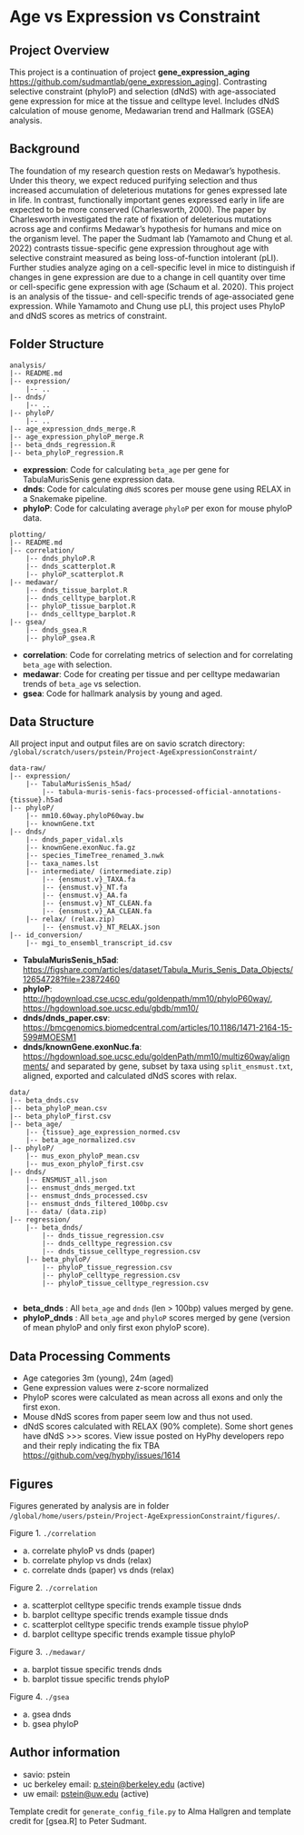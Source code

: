 # Age vs Expression vs Constraint 
## Project Overview

This project is a continuation of project **gene_expression_aging** https://github.com/sudmantlab/gene_expression_aging]. 
Contrasting selective constraint (phyloP) and selection (dNdS) with age-associated gene expression for mice at the tissue and celltype level. 
Includes dNdS calculation of mouse genome, Medawarian trend and Hallmark (GSEA) analysis.

## Background
The foundation of my research question rests on Medawar’s hypothesis. Under this theory, we expect reduced purifying selection and thus increased accumulation of deleterious mutations for genes expressed late in life. In contrast, functionally important genes expressed early in life are expected to be more conserved (Charlesworth, 2000). The paper by Charlesworth investigated the rate of fixation of deleterious mutations across age and confirms Medawar’s hypothesis for humans and mice on the organism level. The paper the Sudmant lab (Yamamoto and Chung et al. 2022) contrasts tissue-specific gene expression throughout age with selective constraint measured as being loss-of-function intolerant (pLI). Further studies analyze aging on a cell-specific level in mice to distinguish if changes in gene expression are due to a change in cell quantity over time or cell-specific gene expression with age (Schaum et al. 2020). This project is an analysis of the tissue- and cell-specific trends of age-associated gene expression. While Yamamoto and Chung use pLI, this project uses PhyloP and dNdS scores as metrics of constraint. 


## Folder Structure

```
analysis/
|-- README.md
|-- expression/
	|-- ..
|-- dnds/
	|-- ..
|-- phyloP/
	|-- ..
|-- age_expression_dnds_merge.R
|-- age_expression_phyloP_merge.R
|-- beta_dnds_regression.R
|-- beta_phyloP_regression.R
```
- **expression**: Code for calculating `beta_age` per gene for TabulaMurisSenis gene expression data.
- **dnds**: Code for calculating `dNdS` scores per mouse gene using RELAX in a Snakemake pipeline.
- **phyloP**: Code for calculating average `phyloP` per exon for mouse phyloP data.

```
plotting/
|-- README.md
|-- correlation/
	|-- dnds_phyloP.R
	|-- dnds_scatterplot.R
	|-- phyloP_scatterplot.R
|-- medawar/
	|-- dnds_tissue_barplot.R
	|-- dnds_celltype_barplot.R
	|-- phyloP_tissue_barplot.R
	|-- dnds_celltype_barplot.R
|-- gsea/
	|-- dnds_gsea.R
	|-- phyloP_gsea.R

```
- **correlation**: Code for correlating metrics of selection and for correlating `beta_age` with selection.
- **medawar**: Code for creating per tissue and per celltype medawarian trends of `beta_age` vs selection.
- **gsea**: Code for hallmark analysis by young and aged.


## Data Structure

All project input and output files are on savio scratch directory: `/global/scratch/users/pstein/Project-AgeExpressionConstraint/`


```
data-raw/
|-- expression/
	|-- TabulaMurisSenis_h5ad/
		|-- tabula-muris-senis-facs-processed-official-annotations-{tissue}.h5ad
|-- phyloP/
	|-- mm10.60way.phyloP60way.bw
	|-- knownGene.txt
|-- dnds/
	|-- dnds_paper_vidal.xls
	|-- knownGene.exonNuc.fa.gz
	|-- species_TimeTree_renamed_3.nwk
	|-- taxa_names.lst
	|-- intermediate/ (intermediate.zip)
		|-- {ensmust.v}_TAXA.fa
		|-- {ensmust.v}_NT.fa
		|-- {ensmust.v}_AA.fa
		|-- {ensmust.v}_NT_CLEAN.fa
		|-- {ensmust.v}_AA_CLEAN.fa
	|-- relax/ (relax.zip)
		|-- {ensmust.v}_NT_RELAX.json
|-- id_conversion/
	|-- mgi_to_ensembl_transcript_id.csv
```
- **TabulaMurisSenis_h5ad**: https://figshare.com/articles/dataset/Tabula_Muris_Senis_Data_Objects/12654728?file=23872460
- **phyloP**: http://hgdownload.cse.ucsc.edu/goldenpath/mm10/phyloP60way/, https://hgdownload.soe.ucsc.edu/gbdb/mm10/
- **dnds/dnds_paper.csv**: https://bmcgenomics.biomedcentral.com/articles/10.1186/1471-2164-15-599#MOESM1
- **dnds/knownGene.exonNuc.fa**: https://hgdownload.soe.ucsc.edu/goldenPath/mm10/multiz60way/alignments/ and separated by gene, subset by taxa using `split_ensmust.txt`, aligned, exported and calculated dNdS scores with relax.


```
data/
|-- beta_dnds.csv
|-- beta_phyloP_mean.csv
|-- beta_phyloP_first.csv
|-- beta_age/
	|-- {tissue}_age_expression_normed.csv
	|-- beta_age_normalized.csv
|-- phyloP/
	|-- mus_exon_phyloP_mean.csv
  	|-- mus_exon_phyloP_first.csv
|-- dnds/
	|-- ENSMUST_all.json
	|-- ensmust_dnds_merged.txt
	|-- ensmust_dnds_processed.csv
	|-- ensmust_dnds_filtered_100bp.csv
	|-- data/ (data.zip)
|-- regression/
	|-- beta_dnds/
		|-- dnds_tissue_regression.csv
		|-- dnds_celltype_regression.csv
		|-- dnds_tissue_celltype_regression.csv
	|-- beta_phyloP/
		|-- phyloP_tissue_regression.csv
		|-- phyloP_celltype_regression.csv
		|-- phyloP_tissue_celltype_regression.csv
	
```
- **beta_dnds** : All `beta_age` and `dnds` (len > 100bp) values merged by gene. 
- **phyloP_dnds** : All `beta_age` and `phyloP` scores merged by gene (version of mean phyloP and only first exon phyloP score). 

## Data Processing Comments
- Age categories 3m (young), 24m (aged)
- Gene expression values were z-score normalized
- PhyloP scores were calculated as mean across all exons and only the first exon. 
- Mouse dNdS scores from paper seem low and thus not used.
- dNdS scores calculated with RELAX (90% complete). Some short genes have dNdS >>> scores. View issue posted on HyPhy developers repo and their reply indicating the fix TBA https://github.com/veg/hyphy/issues/1614

## Figures 
Figures generated by analysis are in folder `/global/home/users/pstein/Project-AgeExpressionConstraint/figures/`.

Figure 1. `./correlation`
- a. correlate phyloP vs dnds (paper)
- b. correlate phylop vs dnds (relax)
- c. correlate dnds (paper) vs dnds (relax)

Figure 2. `./correlation`
- a. scatterplot celltype specific trends example tissue dnds
- b. barplot celltype specific trends example tissue dnds
- c. scatterplot celltype specific trends example tissue phyloP
- d. barplot celltype specific trends example tissue phyloP

Figure 3. `./medawar/`
- a. barplot tissue specific trends dnds
- b. barplot tissue specific trends phyloP

Figure 4. `./gsea`
- a. gsea dnds
- b. gsea phyloP


## Author information

- savio: pstein
- uc berkeley email: p.stein@berkeley.edu (active)
- uw email: pstein@uw.edu (active)

Template credit for `generate_config_file.py` to Alma Hallgren and template credit for [gsea.R] to Peter Sudmant.